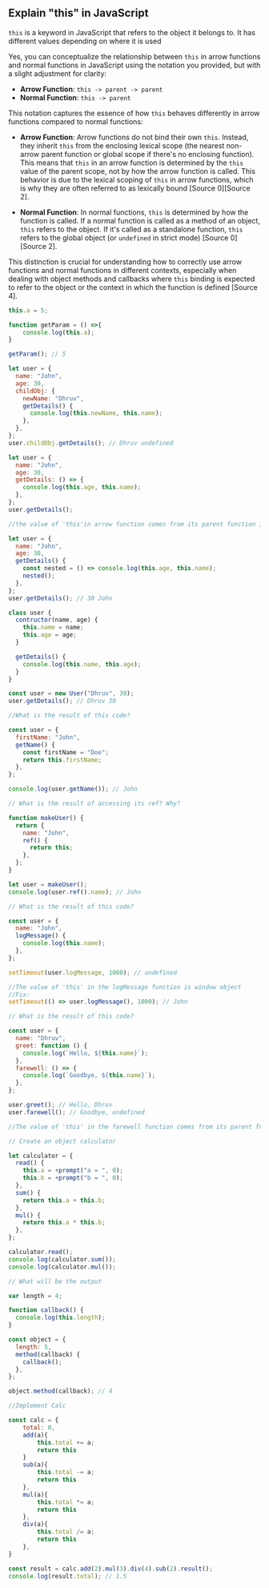 ## Explain "this" in JavaScript

`this` is a keyword in JavaScript that refers to the object it belongs to. It has different values depending on where it is used

Yes, you can conceptualize the relationship between `this` in arrow functions and normal functions in JavaScript using the notation you provided, but with a slight adjustment for clarity:

- **Arrow Function**: `this -> parent -> parent`
- **Normal Function**: `this -> parent`

This notation captures the essence of how `this` behaves differently in arrow functions compared to normal functions:

- **Arrow Function**: Arrow functions do not bind their own `this`. Instead, they inherit `this` from the enclosing lexical scope (the nearest non-arrow parent function or global scope if there's no enclosing function). This means that `this` in an arrow function is determined by the `this` value of the parent scope, not by how the arrow function is called. This behavior is due to the lexical scoping of `this` in arrow functions, which is why they are often referred to as lexically bound [Source 0][Source 2].

- **Normal Function**: In normal functions, `this` is determined by how the function is called. If a normal function is called as a method of an object, `this` refers to the object. If it's called as a standalone function, `this` refers to the global object (or `undefined` in strict mode) [Source 0][Source 2].

This distinction is crucial for understanding how to correctly use arrow functions and normal functions in different contexts, especially when dealing with object methods and callbacks where `this` binding is expected to refer to the object or the context in which the function is defined [Source 4].

```javascript
this.a = 5;

function getParam = () =>{
    console.log(this.a);
}

getParam(); // 5
```

```javascript
let user = {
  name: "John",
  age: 30,
  childObj: {
    newName: "Dhruv",
    getDetails() {
      console.log(this.newName, this.name);
    },
  },
};
user.childObj.getDetails(); // Dhruv undefined
```

```javascript
let user = {
  name: "John",
  age: 30,
  getDetails: () => {
    console.log(this.age, this.name);
  },
};
user.getDetails();

//the value of 'this'in arrow function comes from its parent function in this case- window object
```

```javascript
let user = {
  name: "John",
  age: 30,
  getDetails() {
    const nested = () => console.log(this.age, this.name);
    nested();
  },
};
user.getDetails(); // 30 John
```

```javascript
class user {
  contructor(name, age) {
    this.name = name;
    this.age = age;
  }

  getDetails() {
    console.log(this.name, this.age);
  }
}

const user = new User("Dhruv", 30);
user.getDetails(); // Dhruv 30
```

```javascript
//What is the result of this code?

const user = {
  firstName: "John",
  getName() {
    const firstName = "Doe";
    return this.firstName;
  },
};

console.log(user.getName()); // John
```

```javascript
// What is the result of accessing its ref? Why?

function makeUser() {
  return {
    name: "John",
    ref() {
      return this;
    },
  };
}

let user = makeUser();
console.log(user.ref().name); // John
```

```javascript
// What is the result of this code?

const user = {
  name: "John",
  logMessage() {
    console.log(this.name);
  },
};

setTimeout(user.logMessage, 1000); // undefined

//The value of 'this' in the logMessage function is window object
//Fix:
setTimeout(() => user.logMessage(), 1000); // John
```

```javascript
// What is the result of this code?

const user = {
  name: "Dhruv",
  greet: function () {
    console.log(`Hello, ${this.name}`);
  },
  farewell: () => {
    console.log(`Goodbye, ${this.name}`);
  },
};

user.greet(); // Hello, Dhruv
user.farewell(); // Goodbye, undefined

//The value of 'this' in the farewell function comes from its parent function in this case- window object
```

```javascript
// Create an object calculator

let calculator = {
  read() {
    this.a = +prompt("a = ", 0);
    this.b = +prompt("b = ", 0);
  },
  sum() {
    return this.a + this.b;
  },
  mul() {
    return this.a * this.b;
  },
};

calculator.read();
console.log(calculator.sum());
console.log(calculator.mul());
```

```javascript
// What will be the output

var length = 4;

function callback() {
  console.log(this.length);
}

const object = {
  length: 5,
  method(callback) {
    callback();
  },
};

object.method(callback); // 4
```

```javascript
//Implement Calc

const calc = {
    total: 0,
    add(a){
        this.total += a;
        return this
    }
    sub(a){
        this.total -= a;
        return this
    },
    mul(a){
        this.total *= a;
        return this
    },
    div(a){
        this.total /= a;
        return this
    },
}

const result = calc.add(2).mul(3).div(4).sub(2).result();
console.log(result.total); // 1.5
```

```javascript

```
